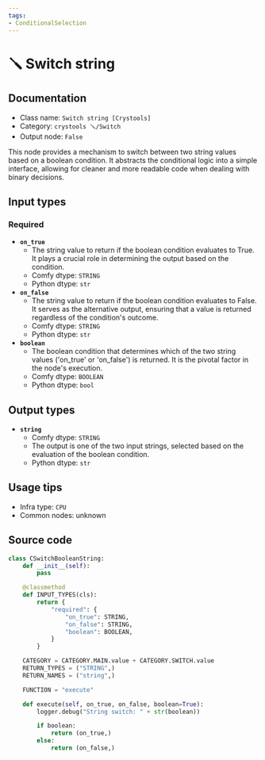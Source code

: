 ```yaml
---
tags:
- ConditionalSelection
---
```


# 🪛 Switch string
## Documentation
- Class name: `Switch string [Crystools]`
- Category: `crystools 🪛/Switch`
- Output node: `False`

This node provides a mechanism to switch between two string values based on a boolean condition. It abstracts the conditional logic into a simple interface, allowing for cleaner and more readable code when dealing with binary decisions.
## Input types
### Required
- **`on_true`**
    - The string value to return if the boolean condition evaluates to True. It plays a crucial role in determining the output based on the condition.
    - Comfy dtype: `STRING`
    - Python dtype: `str`
- **`on_false`**
    - The string value to return if the boolean condition evaluates to False. It serves as the alternative output, ensuring that a value is returned regardless of the condition's outcome.
    - Comfy dtype: `STRING`
    - Python dtype: `str`
- **`boolean`**
    - The boolean condition that determines which of the two string values ('on_true' or 'on_false') is returned. It is the pivotal factor in the node's execution.
    - Comfy dtype: `BOOLEAN`
    - Python dtype: `bool`
## Output types
- **`string`**
    - Comfy dtype: `STRING`
    - The output is one of the two input strings, selected based on the evaluation of the boolean condition.
    - Python dtype: `str`
## Usage tips
- Infra type: `CPU`
- Common nodes: unknown


## Source code
```python
class CSwitchBooleanString:
    def __init__(self):
        pass

    @classmethod
    def INPUT_TYPES(cls):
        return {
            "required": {
                "on_true": STRING,
                "on_false": STRING,
                "boolean": BOOLEAN,
            }
        }

    CATEGORY = CATEGORY.MAIN.value + CATEGORY.SWITCH.value
    RETURN_TYPES = ("STRING",)
    RETURN_NAMES = ("string",)

    FUNCTION = "execute"

    def execute(self, on_true, on_false, boolean=True):
        logger.debug("String switch: " + str(boolean))

        if boolean:
            return (on_true,)
        else:
            return (on_false,)

```
